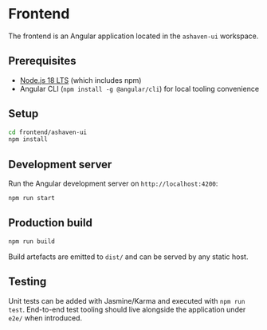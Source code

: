# Frontend

The frontend is an Angular application located in the `ashaven-ui` workspace.

## Prerequisites

- [Node.js 18 LTS](https://nodejs.org/) (which includes npm)
- Angular CLI (`npm install -g @angular/cli`) for local tooling convenience

## Setup

```bash
cd frontend/ashaven-ui
npm install
```

## Development server

Run the Angular development server on `http://localhost:4200`:

```bash
npm run start
```

## Production build

```bash
npm run build
```

Build artefacts are emitted to `dist/` and can be served by any static host.

## Testing

Unit tests can be added with Jasmine/Karma and executed with `npm run test`. End-to-end test tooling should live alongside the application under `e2e/` when introduced.
